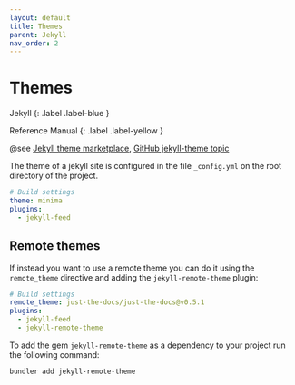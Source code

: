 ```yaml
---
layout: default
title: Themes
parent: Jekyll
nav_order: 2
---
```


# Themes

Jekyll
{: .label .label-blue }

Reference Manual
{: .label .label-yellow }

@see [Jekyll theme marketplace](https://jekyllthemes.io/), [GitHub jekyll-theme topic](https://github.com/topics/jekyll-theme)

The theme of a jekyll site is configured in the file `_config.yml` on the root directory of the project.

```yaml
# Build settings
theme: minima
plugins:
  - jekyll-feed
```

## Remote themes

If instead you want to use a remote theme you can do it using the `remote_theme` directive and adding the `jekyll-remote-theme` plugin:

```yaml
# Build settings
remote_theme: just-the-docs/just-the-docs@v0.5.1
plugins:
  - jekyll-feed
  - jekyll-remote-theme
```

To add the gem `jekyll-remote-theme` as a dependency to your project run the following command:

```bash
bundler add jekyll-remote-theme
```
